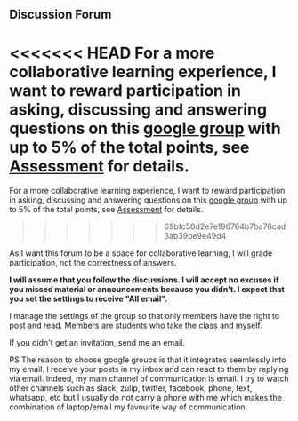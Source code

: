 ## Discussion Forum

<<<<<<< HEAD
For a more collaborative learning experience, I want to reward participation in asking, discussing and answering questions on this [google group](https://groups.google.com/u/5/a/chapman.edu/g/programming-languages-2020-user) with up to 5% of the total points, see [Assessment](assessment.md) for details. 
=======
For a more collaborative learning experience, I want to reward participation in asking, discussing and answering questions on this [google group](https://groups.google.com/u/1/a/chapman.edu/g/programming-languages-2020-user) with up to 5% of the total points, see [Assessment](assessment.md) for details. 
>>>>>>> 69bfc50d2e7e196764b7ba76cad3ab39be9e49d4

As I want this forum to be a space for collaborative learning, I will grade participation, not the correctness of answers.

**I will assume that you follow the discussions. I will accept no excuses if you missed material or announcements because you didn't. I expect that you set the settings to receive "All email".**

I manage the settings of the group so that only members have the right to post and read. Members are students who take the class and myself.

If you didn't get an invitation, send me an email.

PS The reason to choose google groups is that it integrates seemlessly into my email. I receive your posts in my inbox and can react to them by replying via email. Indeed, my main channel of communication is email. I try to watch other channels such as slack, zulip, twitter, facebook, phone, text, whatsapp, etc but I usually do not carry a phone with me which makes the combination of laptop/email my favourite way of communication.





